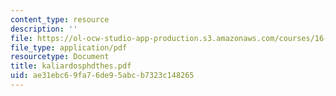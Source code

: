 ```yaml
---
content_type: resource
description: ''
file: https://ol-ocw-studio-app-production.s3.amazonaws.com/courses/16-422-human-supervisory-control-of-automated-systems-spring-2004/ae31ebc69fa76de95abcb7323c148265_kaliardosphdthes.pdf
file_type: application/pdf
resourcetype: Document
title: kaliardosphdthes.pdf
uid: ae31ebc6-9fa7-6de9-5abc-b7323c148265
---
```

